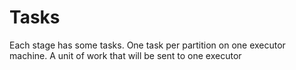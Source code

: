 # Tasks

Each stage has some tasks.
One task per partition on one executor machine.
A unit of work that will be sent to one executor